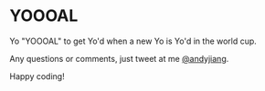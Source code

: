 # YOOOAL

Yo "YOOOAL" to get Yo'd when a new Yo is Yo'd in the world cup.

Any questions or comments, just tweet at me [@andyjiang](http://www.twitter.com/andyjiang).

Happy coding!